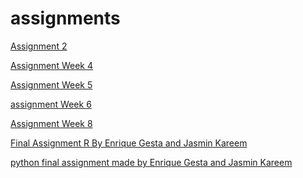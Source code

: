 # assignments

[Assignment 2](https://github.com/enriquegestayhupje/assignments/blob/master/Assignment_week_2%20(2).ipynb)


[Assignment Week 4](https://github.com/enriquegestayhupje/assignments/blob/master/Assignment_week_4%20(1).ipynb)


[Assignment Week 5](https://github.com/enriquegestayhupje/assignments/blob/master/Assignment_week_5%20(1).ipynb)

[assignment Week 6](https://github.com/enriquegestayhupje/assignments/blob/master/assignment4.ipynb)

[Assignment Week 8](https://github.com/enriquegestayhupje/assignments/blob/master/assignment5%20(1).ipynb)

[Final Assignment R By Enrique Gesta and Jasmin Kareem](https://github.com/enriquegestayhupje/assignments/blob/master/OECD_R_exam%2B%25282%2529.ipynb)

[python final assignment made by Enrique Gesta and Jasmin Kareem](https://github.com/enriquegestayhupje/assignments/blob/master/Final_Assignment_Python_1_students%2B%25283%2529.ipynb)

